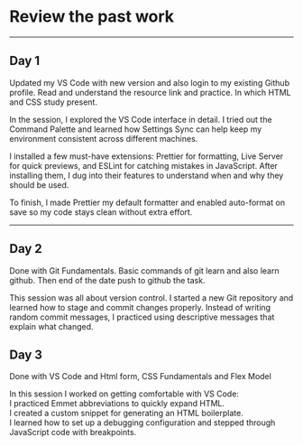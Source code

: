 # Review the past work

---

## Day 1

Updated my VS Code with new version and also login to my existing Github profile.
Read and understand the resource link and practice.
In which HTML and CSS study present.

In the session, I explored the VS Code interface in detail. I tried out the Command Palette and learned how Settings Sync can help keep my environment consistent across different machines.  

I installed a few must-have extensions: Prettier for formatting, Live Server for quick previews, and ESLint for catching mistakes in JavaScript. After installing them, I dug into their features to understand when and why they should be used.  

To finish, I made Prettier my default formatter and enabled auto-format on save so my code stays clean without extra effort.  

---

## Day 2

Done with Git Fundamentals. Basic commands of git learn and also learn github.
Then end of the date push to github the task.

This session was all about version control. I started a new Git repository and learned how to stage and commit changes properly. Instead of writing random commit messages, I practiced using descriptive messages that explain what changed. 

## Day 3

Done with VS Code and Html form, CSS Fundamentals and Flex Model

In this session I worked on getting comfortable with VS Code:  
 I practiced Emmet abbreviations to quickly expand HTML.  
I created a custom snippet for generating an HTML boilerplate.  
I learned how to set up a debugging configuration and stepped through JavaScript code with breakpoints.  
